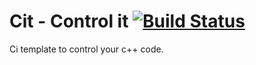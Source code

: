 # Cit - Control it [![Build Status](https://travis-ci.com/melg8/cit.svg?branch=master)](https://travis-ci.com/melg8/cit)

Ci template to control your c++ code.